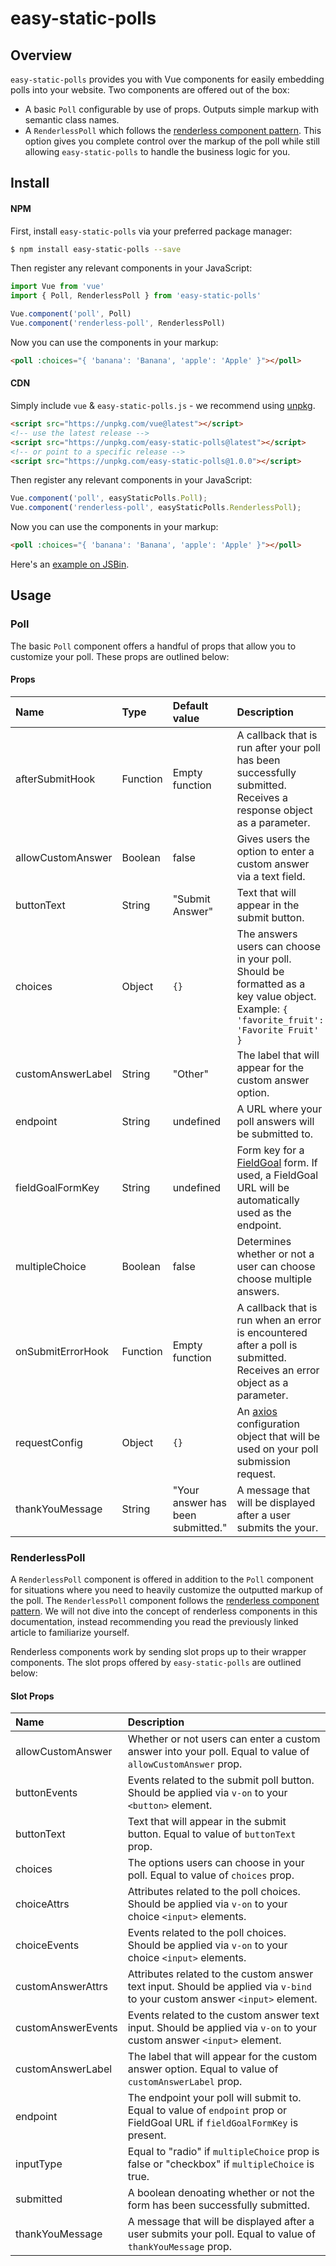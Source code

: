 # easy-static-polls

## Overview

`easy-static-polls` provides you with Vue components for easily embedding polls into your website. Two components are offered out of the box:

- A basic `Poll` configurable by use of props. Outputs simple markup with semantic class names.
- A `RenderlessPoll` which follows the [renderless component pattern](https://adamwathan.me/renderless-components-in-vuejs/).
This option gives you complete control over the markup of the poll while still allowing `easy-static-polls` to handle the business logic for you.

## Install

#### NPM

First, install `easy-static-polls` via your preferred package manager:

```bash
$ npm install easy-static-polls --save
```

Then register any relevant components in your JavaScript:

```js
import Vue from 'vue'
import { Poll, RenderlessPoll } from 'easy-static-polls'

Vue.component('poll', Poll)
Vue.component('renderless-poll', RenderlessPoll)
```

Now you can use the components in your markup:

```html
<poll :choices="{ 'banana': 'Banana', 'apple': 'Apple' }"></poll>
```

#### CDN

Simply include `vue` & `easy-static-polls.js` - we recommend using [unpkg](https://unpkg.com/#/).

```html
<script src="https://unpkg.com/vue@latest"></script>
<!-- use the latest release -->
<script src="https://unpkg.com/easy-static-polls@latest"></script>
<!-- or point to a specific release -->
<script src="https://unpkg.com/easy-static-polls@1.0.0"></script>
```

Then register any relevant components in your JavaScript:

```js
Vue.component('poll', easyStaticPolls.Poll);
Vue.component('renderless-poll', easyStaticPolls.RenderlessPoll);
```

Now you can use the components in your markup:

```html
<poll :choices="{ 'banana': 'Banana', 'apple': 'Apple' }"></poll>
```

Here's an [example on JSBin]().

## Usage

### Poll

The basic `Poll` component offers a handful of props that allow you to customize your poll. These props are outlined below:

#### Props

| Name | Type | Default value | Description |
| :--- | :--- | :--- | :--- |
| afterSubmitHook | Function | Empty function | A callback that is run after your poll has been successfully submitted. Receives a response object as a parameter. |
| allowCustomAnswer | Boolean | false | Gives users the option to enter a custom answer via a text field. |
| buttonText | String | "Submit Answer" | Text that will appear in the submit button. |
| choices | Object | `{}` | The answers users can choose in your poll. Should be formatted as a key value object. Example: `{ 'favorite_fruit': 'Favorite Fruit' }` |
| customAnswerLabel | String | "Other" | The label that will appear for the custom answer option. |
| endpoint | String | undefined | A URL where your poll answers will be submitted to. |
| fieldGoalFormKey | String | undefined| Form key for a [FieldGoal](https://fieldgoal.io) form. If used, a FieldGoal URL will be automatically used as the endpoint.|
| multipleChoice | Boolean | false | Determines whether or not a user can choose choose multiple answers. |
| onSubmitErrorHook | Function | Empty function | A callback that is run when an error is encountered after a poll is submitted. Receives an error object as a parameter. |
| requestConfig | Object |  `{}`  | An [axios](https://github.com/axios/axios) configuration object that will be used on your poll submission request. |
| thankYouMessage | String | "Your answer has been submitted." | A message that will be displayed after a user submits the your. |

### RenderlessPoll

A `RenderlessPoll` component is offered in addition to the `Poll` component for situations where you need to heavily customize the outputted markup of the poll.
The `RenderlessPoll` component follows the [renderless component pattern](https://adamwathan.me/renderless-components-in-vuejs/).
We will not dive into the concept of renderless components in this documentation, instead recommending you read the previously linked article to familiarize yourself.

Renderless components work by sending slot props up to their wrapper components. The slot props offered by `easy-static-polls` are outlined below:

#### Slot Props

| Name | Description |
| :--- | :--- |
| allowCustomAnswer | Whether or not users can enter a custom answer into your poll. Equal to value of `allowCustomAnswer` prop. |
| buttonEvents | Events related to the submit poll button. Should be applied via `v-on` to your `<button>` element. |
| buttonText | Text that will appear in the submit button. Equal to value of `buttonText` prop. |
| choices | The options users can choose in your poll. Equal to value of `choices` prop. |
| choiceAttrs | Attributes related to the poll choices. Should be applied via `v-on` to your choice `<input>` elements. |
| choiceEvents | Events related to the poll choices. Should be applied via `v-on` to your choice `<input>` elements. |
| customAnswerAttrs | Attributes related to the custom answer text input. Should be applied via `v-bind` to your custom answer `<input>` element. |
| customAnswerEvents | Events related to the custom answer text input. Should be applied via `v-on` to your custom answer `<input>` element. |
| customAnswerLabel | The label that will appear for the custom answer option. Equal to value of `customAnswerLabel` prop. |
| endpoint | The endpoint your poll will submit to. Equal to value of `endpoint` prop or FieldGoal URL if `fieldGoalFormKey` is present. |
| inputType | Equal to "radio" if `multipleChoice` prop is false or "checkbox" if `multipleChoice` is true. |
| submitted | A boolean denoating whether or not the form has been successfully submitted. |
| thankYouMessage | A message that will be displayed after a user submits your poll. Equal to value of `thankYouMessage` prop. |

